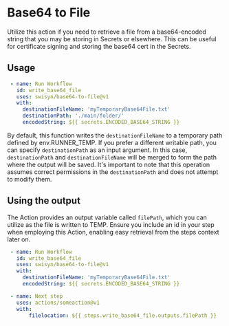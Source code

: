 # Base64 to File

Utilize this action if you need to retrieve a file from a base64-encoded string that you may be storing in Secrets or elsewhere. This can be useful for certificate signing and storing the base64 cert in the Secrets.

## Usage

   ```yaml
    - name: Run Workflow
      id: write_base64_file
      uses: swisyn/base64-to-file@v1
      with:
        destinationFileName: 'myTemporaryBase64File.txt'
        destinationPath: './main/folder/'
        encodedString: ${{ secrets.ENCODED_BASE64_STRING }}
   ```

By default, this function writes the `destinationFileName` to a temporary path defined by env.RUNNER_TEMP. If you prefer a different writable path, you can specify `destinationPath` as an input argument. In this case, `destinationPath` and `destinationFileName` will be merged to form the path where the output will be saved. It's important to note that this operation assumes correct permissions in the `destinationPath` and does not attempt to modify them.

## Using the output

The Action provides an output variable called `filePath`, which you can utilize as the file is written to TEMP. Ensure you include an id in your step when employing this Action, enabling easy retrieval from the steps context later on.

   ```yaml
    - name: Run Workflow
      id: write_base64_file
      uses: swisyn/base64-to-file@v1
      with:
        destinationFileName: 'myTemporaryBase64File.txt'
        encodedString: ${{ secrets.ENCODED_BASE64_STRING }}

    - name: Next step
      uses: actions/someaction@v1
      with:
          filelocation: ${{ steps.write_base64_file.outputs.filePath }}
   ```

